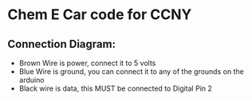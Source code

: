 # Chem E Car code for CCNY
## Connection Diagram:
   - Brown Wire is power, connect it to 5 volts
   - Blue Wire is ground, you can connect it to any of the grounds on the arduino
   - Black wire is data, this MUST be connected to Digital Pin 2
